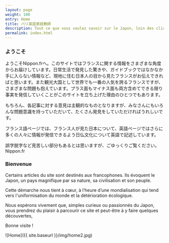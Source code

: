 ```yaml
---
layout: page
weight: 100
entry: Home
title: パリ英語家庭教師
description: Tout ce que vous voulez savoir sur le Japon, loin des clichés, par un couple franco-japonais. 日仏カップルによるフランスの情報.
permalink: index.html
---
```


### ようこそ

ようこそNippon.frへ。このサイトではフランスに関する情報をさまざまな角度からお届けしています。日常生活で発見した驚きや、ガイドブックではなかなか手に入らない情報など、現地に住む日本人の目から見たフランスがお伝えできればと思います。また観光大国として世界でも一番の人気を誇るフランスですが、さまざまな問題も抱えています。プラス面もマイナス面も両方含めてできる限り事実を発信していくことがこのサイトを立ち上げた理由のひとつでもあります。

もちろん、各記事に対する意見は主観的なものとなりますが、みなさんにもいろんな問題意識を持っていただいて、たくさん発見をしていただければうれしいです。

フランス語ページでは、フランス人が見た日本について、英語ページではさらに多くの人々に情報が発信できるよう日仏文化について英語で記述しています。

誤字脱字など見苦しい部分もあるとは思いますが、ごゆっくりご覧ください。　Nippon.fr

### Bienvenue

Certains articles du site sont destinés aux francophones. Ils évoquent le Japon, un pays magnifique par sa nature, sa civilisation et son peuple.

Cette démarche nous tient à cœur, à l’heure d’une mondialisation qui tend vers l'uniformisation du monde et la détérioration écologique.

Nous espérons vivement que, simples curieux ou passionnés du Japon, vous prendrez du plaisir à parcourir ce site et peut-être à y faire quelques découvertes,

Bonne visite !

![Home]({{ site.baseurl }}/img/home2.jpg)
